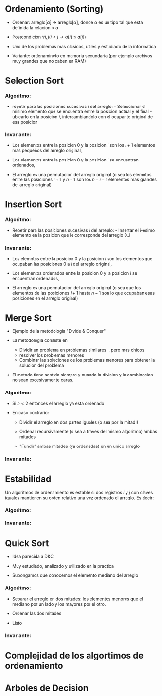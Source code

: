 # Ordenamiento (Sorting)

- Ordenar: arreglo[$\alpha$] -> arreglo[$\alpha$], donde $\alpha$ es un tipo tal que esta definida la relacion < $\alpha$

- Postcondicion $\forall i, j (i<j \rightarrow a[i] \leq a[j])$

- Uno de los problemas mas clasicos, utiles y estudiado de la informatica

- Variante: ordenamineto en memoria secundaria (por ejemplo archivos muy grandes que no caben en RAM)

# Selection Sort

### Algoritmo:

- repetir para las posiciones sucesivas $i$ del arreglo: - Seleccionar el minimo elemento que se encuentra entre la posicion actual y el final - ubicarlo en la posicion $i$, intercambiandolo con el ocupante original de esa posicion

### Invariante:

- Los elementos entre la posicion 0 y la posicion $i$ son los $i+1$ elementos mas pequeños del arreglo original,

- Los elementos entre la posicion 0 y la posicion $i$ se encuentran ordenados,

- El arreglo es una permutacion del arreglo original (o sea los elemntos entre las posiciones $i+1$ y $n-1$ son los $n-i-1$ elementos mas grandes del arreglo original)

# Insertion Sort

### Algoritmo:

- Repetir para las posiciones sucesivas $i$ del arreglo: - Insertar el i-esimo elemento en la posicion que le corresponde del arreglo 0..i

### Invariante:

- Los elemntos entre la posicion 0 y la posicion $i$ son los elementos que ocupaban las posiciones 0 a $i$ del arreglo original,

- Los elementos ordenados entre la posicion 0 y la posicion $i$ se encuentran ordenados,

- El arreglo es una permutacion del arreglo original (o sea que los elementos de las posiciones $i+1$ hasta $n-1$ son lo que ocupaban esas posiciones en el arreglo original)

# Merge Sort

- Ejemplo de la metodologia "Divide & Conquer"

- La metodologia consiste en

  - Dividir un problema en problemas similares .. pero mas chicos
  - resolver los problemas menores
  - Combinar las soluciones de los problemas menores para obtener la solucion del problema

- El metodo tiene sentido siempre y cuando la division y la combinacion no sean excesivamente caras.

### Algoritmo:

- Si $n<2$ entonces el arreglo ya esta ordenado

- En caso contrario:

  - Dividir el arreglo en dos partes iguales (o sea por la mitad!)

  - Ordenar recursivamente (o sea a traves del mismo algoritmo) ambas mitades

  - "Fundir" ambas mitades (ya ordenadas) en un unico arreglo

### Invariante:

# Estabilidad

Un algoritmos de ordenamiento es estable si dos registros $i$ y $j$ con claves iguales mantienen su orden relativo una vez ordenado el arreglo. Es decir:

### Algoritmo:

### Invariante:

# Quick Sort

- Idea parecida a D&C

- Muy estudiado, analizado y utilizado en la practica

- Supongamos que conocemos el elemento mediano del arreglo

### Algoritmo:

- Separar el arreglo en dos mitades: los elementos menores que el mediano por un lado y los mayores por el otro.

- Ordenar las dos mitades

- Listo

### Invariante:

# Complejidad de los algortimos de ordenamiento

# Arboles de Decision

